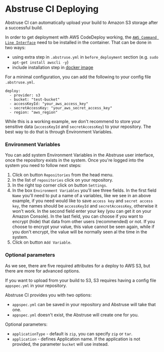 # Abstruse CI Deploying

Abstruse CI can automatically upload your build to Amazon S3 storage after a successful build.

In order to get deployment with AWS CodeDeploy working, the [`AWS Command Line Interface`](http://docs.aws.amazon.com/cli/latest/userguide/installing.html) need to be installed in the container. That can be done in two ways:
- using extra step in `.abstruse.yml` in `before_deployment` section (e.g. `sudo apt-get install awscli -y`)
- include installation step in [docker image](./IMAGES.md)

For a minimal configuration, you can add the following to your config file `.abstruse.yml`.

```
deploy:
  - provider: s3
  - bucket: "test-bucket"
  - accessKeyId: "your_aws_access_key"
  - secretAccessKey: "your_aws_secret_access_key"
  - region: "aws_region"
```

While this is a working example, we don't recommend to store your sensitive data (`accessKeyId` and `secretAccessKey`) to your repository.
The best way to do that is through Environment Variables.

### Environment Variables

You can add system Environment Variables in the Abstruse user interface, once the repository exists in the system.
Once you're logged into the system you need to follow next steps:
1. Click on button `Repositories` from the head menu.
2. In the list of `repositories` click on your repository.
3. In the right top corner click on button `Settings`.
4. In the box `Environment Variables` you'll see three fields. In the first field `Name` you'll need to put a name of a variables, like we
see in an above example, if you need would like to save `access key` and `secret access key`, the names should be `accessKeyId` and `secretAccessKey`, otherwise it won't work. In the second field enter your key (you can get it on your Amazon Console). In the last field, you can choose if you want to encrypt (hide) that data from other users (recommended) or not. If you choose to encrypt your value, this value cannot be seen again, while if you don't encrypt, the value will be normally seen al the time in the system.
5. Click on button `Add Variable`.

### Optional parameters

As we see, there are five required attributes for a deploy to AWS S3, but there are more for advanced options.

If you want to upload from your build to S3, S3 requires having a config file `appspec.yml` in your repository.

Abstruse CI provides you with two options:
- `appspec.yml` can be saved in your repository and Abstruse will take that one.
- `appspec.yml` doesn't exist, the Abstruse will create one for you.


Optional parameters:
- `applicationType` - default is `zip`, you can specify `zip` or `tar`.
- `application` - defines Application name. If the application is not provided, the parameter `bucket` will use instead.
